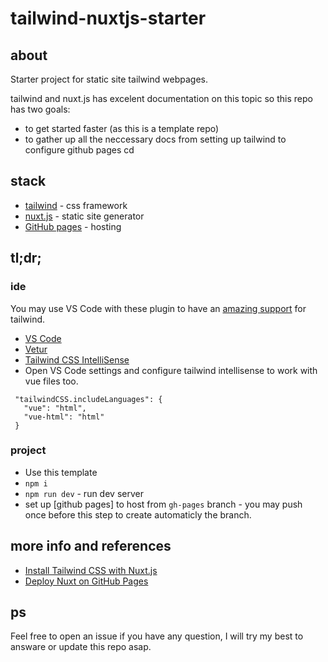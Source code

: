 # tailwind-nuxtjs-starter

## about

Starter project for static site tailwind webpages. 

tailwind and nuxt.js has excelent documentation on this topic so this repo has two goals:
 - to get started faster (as this is a template repo)
 - to gather up all the neccessary docs from setting up tailwind to configure github pages cd 

## stack
 - [tailwind](https://tailwindcss.com/) - css framework
 - [nuxt.js](https://nuxtjs.org/) - static site generator
 - [GitHub pages](https://pages.github.com/) - hosting

## tl;dr;
### ide
You may use VS Code with these plugin to have an [amazing support](https://tailwindcss.com/docs/intellisense) for tailwind.
 - [VS Code](https://code.visualstudio.com/)
 - [Vetur](https://marketplace.visualstudio.com/items?itemName=octref.vetur)
 - [Tailwind CSS IntelliSense](https://marketplace.visualstudio.com/items?itemName=bradlc.vscode-tailwindcss)
 - Open VS Code settings and configure tailwind intellisense to work with vue files too.
 ```
  "tailwindCSS.includeLanguages": {
    "vue": "html",
    "vue-html": "html"
  }
 ```
### project
 - Use this template
 - `npm i`
 - `npm run dev` - run dev server
 - set up [github pages] to host from `gh-pages` branch - you may push once before this step to create automaticly the branch.

## more info and references
 - [Install Tailwind CSS with Nuxt.js](https://tailwindcss.com/docs/guides/nuxtjs)
 - [Deploy Nuxt on GitHub Pages](https://nuxtjs.org/docs/2.x/deployment/github-pages/)

## ps
Feel free to open an issue if you have any question, I will try my best to answare or update this repo asap.
 
